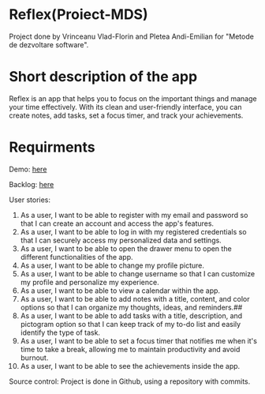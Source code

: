 # Reflex(Proiect-MDS)

Project done by Vrinceanu Vlad-Florin and Pletea Andi-Emilian for "Metode de dezvoltare software".

# Short description of the app

Reflex is an app that helps you to focus on the important things and manage your time effectively. With its clean and user-friendly interface, you can create notes, add tasks, set a focus timer, and track your achievements.

# Requirments

Demo: [here](https://github.com/Proiect-MDS-Flutter-App/Proiect-MDS/blob/main/Demo%20MDS.mp4)

Backlog: [here](https://github.com/orgs/Proiect-MDS-Flutter-App/projects)

User stories:
1. As a user, I want to be able to register with my email and password so that I can create an account and access the app's features.
2. As a user, I want to be able to log in with my registered credentials so that I can securely access my personalized data and settings.
3. As a user, I want to be able to open the drawer menu to open the different functionalities of the app.
4. As a user, I want to be able to change my profile picture.
5. As a user, I want to be able to change  username so that I can customize my profile and personalize my experience.
6. As a user, I want to be able to view a calendar within the app.
7. As a user, I want to be able to add notes with a title, content, and color options so that I can organize my thoughts, ideas, and reminders.##
8. As a user, I want to be able to add tasks with a title, description, and pictogram option so that I can keep track of my to-do list and easily identify the type of task.
9. As a user, I want to be able to set a focus timer that notifies me when it's time to take a break, allowing me to maintain productivity and avoid burnout.
10. As a user, I want to be able to see the achievements inside the app.

Source control: Project is done in Github, using a repository with commits.









